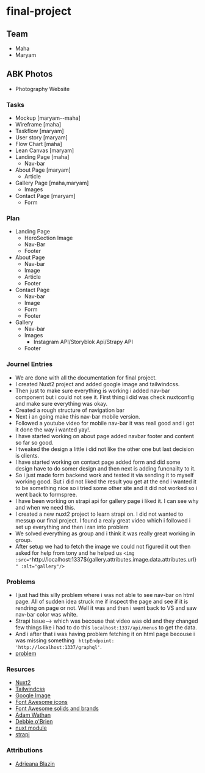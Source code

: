 # final-project

## Team

- Maha
- Maryam

## ABK Photos

- Photography Website

### Tasks

- Mockup [maryam--maha]
- Wireframe [maha]
- Taskflow [maryam]
- User story [maryam]
- Flow Chart [maha]
- Lean Canvas [maryam]
- Landing Page [maha]
    - Nav-bar
- About Page [maryam]
   - Article
- Gallery Page [maha,maryam]
   - Images
- Contact Page [maryam]
   - Form

### Plan

- Landing Page
  - HeroSection Image
  - Nav-Bar 
  - Footer 
- About Page
  - Nav-bar 
  - Image
  - Article
  - Footer
- Contact Page
  - Nav-bar
  - Image
  - Form 
  - Footer
- Gallery
  - Nav-bar
  - Images
    - Instagram API/Storyblok Api/Strapy API
  - Footer

### Journel Entries

- We are done with all the documentation for final project.
- I created Nuxt2 project and added google image and tailwindcss.
- Then just to make sure everything is working i added nav-bar component but i could not see it. First thing i did was check
  nuxtconfig and make sure everything was okay.
- Created a rough structure of navigation bar
- Next i an going make this nav-bar mobile version.
- Followed a youtube video for mobile nav-bar it was reall good and i got it done the way i wanted yay!.
- I have started working on about page added navbar footer and content so far so good.
- I tweaked the design a little i  did not like the other one but last decision is clients.
- I have started working on contact page added form and did some design have to do somer design and then next is adding funcnailty to it.
- So i just made form backend work and tested it via sending it to myself working good. But i did not liked the 
  result you get at the end i wanted it to be something nice so i tried some other site and it did not worked so i went back to formspree.
- I have been working on strapi api for gallery page  i liked it. I can see why and when we need this. 
- I created a new nuxt2 project to learn strapi on. I did not wanted to messup our final project. I found a realy great video which i followed
   i set up everything  and then i ran into problem 
- We solved everything as group and i think it was really great working in group.
- After setup we had to fetch the image we could not figured it out then asked for help from tony and he helped us
       `<img :src="`http://localhost:1337${gallery.attributes.image.data.attributes.url}`" :alt="gallery"/>`


### Problems

- I just had this silly problem where i was not able to see nav-bar on html page. All of sudden idea struck me if
  inspect the page and see if it is rendring on page or not. Well it was and then i went back to VS and saw nav-bar
  color was white.
- Strapi Issue--> which was becouse that video was old and they changed few things like i had to do this `localhost:1337/api/menus`
   to get the data.
- And i after that i was having problem fetching it on html page becouse i was missing something ` httpEndpoint: 'http://localhost:1337/graphql'`.
- [problem](https://stackoverflow.com/questions/56448815/eperm-operation-not-permitted-error-when-building-nuxt-app)

### Resurces

- [Nuxt2](https://nuxtjs.org/docs/get-started/installation)
- [Tailwindcss](https://tailwindcss.com/docs/guides/nuxtjs)
- [Google Image](https://image.nuxtjs.org/getting-started/installation)
- [Font Awesome icons](https://stackoverflow.com/questions/67866467/how-to-add-font-awesome-to-vue-and-nuxt-js-project)
- [Font Awesome solids and brands](https://levelup.gitconnected.com/nuxt-js-and-fontawesome-a-simple-walk-through-78f35605d841)
- [Adam Wathan](https://www.youtube.com/watch?v=ZT5vwF6Ooig)
- [Debbie o'Brien](https://www.youtube.com/watch?v=Rj1qYm5zctE&t=2441s)
- [nuxt module](https://github.com/nuxt-community/apollo-module)
- [strapi](https://docs.strapi.io/developer-docs/latest/developer-resources/database-apis-reference/graphql-api.html#pagination-by-page)

### Attributions

- [Adrieana Blazin](https://blazinphoto.com/)
